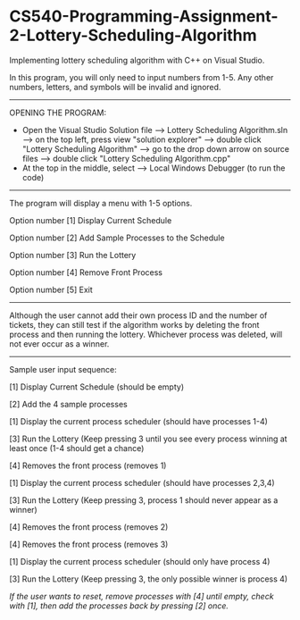# CS540-Programming-Assignment-2-Lottery-Scheduling-Algorithm

Implementing lottery scheduling algorithm with C++ on Visual Studio.

In this program, you will only need to input numbers from 1-5. Any other numbers, letters, and symbols will be invalid and ignored.

------------------------------------------------------------------------------------------------------------------------------------------
OPENING THE PROGRAM:
- Open the Visual Studio Solution file --> Lottery Scheduling Algorithm.sln --> on the top left, press view "solution explorer" --> double click "Lottery Scheduling Algorithm" --> go to the drop down arrow on source files --> double click "Lottery Scheduling Algorithm.cpp"
- At the top in the middle, select --> Local Windows Debugger (to run the code)

------------------------------------------------------------------------------------------------------------------------------------------
The program will display a menu with 1-5 options.

Option number [1] Display Current Schedule

Option number [2] Add Sample Processes to the Schedule

Option number [3] Run the Lottery

Option number [4] Remove Front Process

Option number [5] Exit

------------------------------------------------------------------------------------------------------------------------------------------
Although the user cannot add their own process ID and the number of tickets, they can still test if the algorithm works by deleting the front process and then running the lottery. Whichever process was deleted, will not ever occur as a winner.

------------------------------------------------------------------------------------------------------------------------------------------

Sample user input sequence:

[1] Display Current Schedule (should be empty)

[2] Add the 4 sample processes

[1] Display the current process scheduler (should have processes 1-4)

[3] Run the Lottery (Keep pressing 3 until you see every process winning at least once (1-4 should get a chance)


[4] Removes the front process (removes 1)

[1] Display the current process scheduler (should have processes 2,3,4)

[3] Run the Lottery (Keep pressing 3, process 1 should never appear as a winner)


[4] Removes the front process (removes 2)

[4] Removes the front process (removes 3)

[1] Display the current process scheduler (should only have process 4)

[3] Run the Lottery (Keep pressing 3, the only possible winner is process 4)


*If the user wants to reset, remove processes with [4] until empty, check with [1], then add the processes back by pressing [2] once.*
